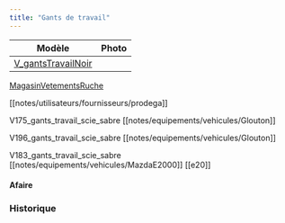 ```yaml
---
title: "Gants de travail"
---
```



| Modèle | Photo |
|---|---|
|[V_gantsTravailNoir](notes/equipements/vetements/V_gantsTravailNoir.md)||
[MagasinVetementsRuche](notes/zones/MagasinVetementsRuche.md)


[[notes/utilisateurs/fournisseurs/prodega]]


V175_gants_travail_scie_sabre [[notes/equipements/vehicules/Glouton]]

V196_gants_travail_scie_sabre [[notes/equipements/vehicules/Glouton]]

V183_gants_travail_scie_sabre [[notes/equipements/vehicules/MazdaE2000]] [[e20]]

#### Afaire

### Historique
